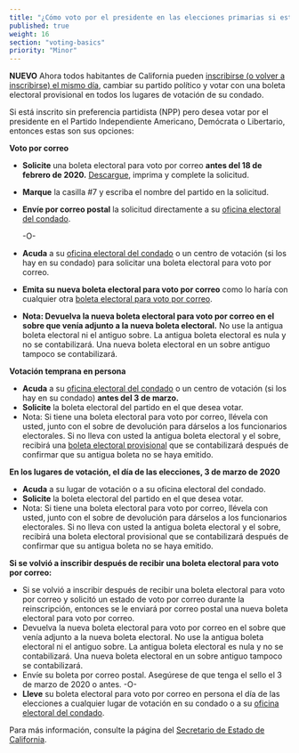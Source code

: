 ```yaml
---
title: "¿Cómo voto por el presidente en las elecciones primarias si estoy registrado sin preferencia partidista?"
published: true
weight: 16
section: "voting-basics"
priority: "Minor"
---
```


**NUEVO** Ahora todos habitantes de California pueden [inscribirse (o volver a inscribirse) el mismo día](#menu-item-¿expiró-el-plazo-de-inscripción-del-elector-¡todavía-puede-inscribirse-para-votar!), cambiar su partido político y votar con una boleta electoral provisional en todos los lugares de votación de su condado.

Si está inscrito sin preferencia partidista (NPP) pero desea votar por el presidente en el Partido Independiente Americano, Demócrata o Libertario, entonces estas son sus opciones:  

**Voto por correo**  
- **Solicite** una boleta electoral para voto por correo **antes del 18 de febrero de 2020.** [Descargue](https://elections.cdn.sos.ca.gov/vote-by-mail/pdf/vbm-app-spanish.pdf), imprima y complete la solicitud. 
- **Marque** la casilla #7 y escriba el nombre del partido en la solicitud. 
- **Envíe por correo postal** la solicitud directamente a su [oficina electoral del condado](#section-election-office-contact).  

  -O-  
  
- **Acuda** a su [oficina electoral del condado](#section-election-office-contact) o un centro de votación (si los hay en su condado) para solicitar una boleta electoral para voto por correo. 
- **Emita su nueva boleta electoral para voto por correo** como lo haría con cualquier otra [boleta electoral para voto por correo](#menu-item-¿cómo-voto-por-correo). 
- **Nota: Devuelva la nueva boleta electoral para voto por correo en el sobre que venía adjunto a la nueva boleta electoral.** No use la antigua boleta electoral ni el antiguo sobre. La antigua boleta electoral es nula y no se contabilizará. Una nueva boleta electoral en un sobre antiguo tampoco se contabilizará. 

**Votación temprana en persona**  
- **Acuda** a su [oficina electoral del condado](#section-election-office-contact) o un centro de votación (si los hay en su condado) **antes del 3 de marzo.**  
- **Solicite** la boleta electoral del partido en el que desea votar. 
- Nota: Si tiene una boleta electoral para voto por correo, llévela con usted, junto con el sobre de devolución para dárselos a los funcionarios electorales. Si no lleva con usted la antigua boleta electoral y el sobre, recibirá una [boleta electoral provisional](#menu-item-what-is-a-provisional-ballot) que se contabilizará después de confirmar que su antigua boleta no se haya emitido. 

**En los lugares de votación, el día de las elecciones, 3 de marzo de 2020**  
- **Acuda** a su lugar de votación o a su oficina electoral del condado. 
- **Solicite** la boleta electoral del partido en el que desea votar. 
- Nota: Si tiene una boleta electoral para voto por correo, llévela con usted, junto con el sobre de devolución para dárselos a los funcionarios electorales. Si no lleva con usted la antigua boleta electoral y el sobre, recibirá una boleta electoral provisional que se contabilizará después de confirmar que su antigua boleta no se haya emitido. 

**Si se volvió a inscribir después de recibir una boleta electoral para voto por correo:**  
- Si se volvió a inscribir después de recibir una boleta electoral para voto por correo y solicitó un estado de voto por correo durante la reinscripción, entonces se le enviará por correo postal una nueva boleta electoral para voto por correo. 
- Devuelva la nueva boleta electoral para voto por correo en el sobre que venía adjunto a la nueva boleta electoral. No use la antigua boleta electoral ni el antiguo sobre. La antigua boleta electoral es nula y no se contabilizará. Una nueva boleta electoral en un sobre antiguo tampoco se contabilizará. 
- Envíe su boleta por correo postal. Asegúrese de que tenga el sello el 3 de marzo de 2020 o antes. 
-O-  
- **Lleve** su boleta electoral para voto por correo en persona el día de las elecciones a cualquier lugar de votación en su condado o a su [oficina electoral del condado](#section-election-office-contact).  

Para más información, consulte la página del [Secretario de Estado de California](http://www.sos.ca.gov/).

